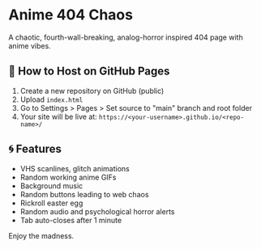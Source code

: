 
# Anime 404 Chaos

A chaotic, fourth-wall-breaking, analog-horror inspired 404 page with anime vibes.

## 🚀 How to Host on GitHub Pages

1. Create a new repository on GitHub (public)
2. Upload `index.html`
3. Go to Settings > Pages > Set source to "main" branch and root folder
4. Your site will be live at: `https://<your-username>.github.io/<repo-name>/`

## 🌀 Features

- VHS scanlines, glitch animations
- Random working anime GIFs
- Background music
- Random buttons leading to web chaos
- Rickroll easter egg
- Random audio and psychological horror alerts
- Tab auto-closes after 1 minute

Enjoy the madness.

